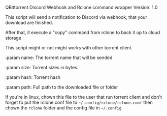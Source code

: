 QBittorrent Discord Webhook and Rclone command wrapper
Version: 1.0

This script will send a notification to Discord via webhook, that your download are finished.

After that, it execute a "copy" command from rclone to back it up to cloud storage

This script might or not might works with other torrent client.

:param name: The torrent name that will be sended

:param size: Torrent sizes in bytes.

:param hash: Torrent hash

:param path: Full path to the downloaded file or folder


If you're in linux, chown this file to the user that run torrent client and don't forget to put the rclone.conf file to `~/.config/rclone/rclone.conf` then chown the `rclone` folder and the config file in `~/.config`
